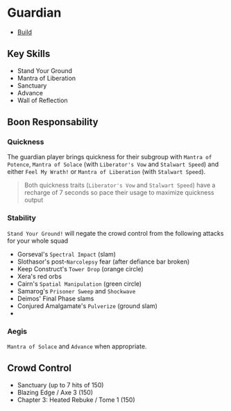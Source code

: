 # Guardian

- [Build](http://gw2skills.net/editor/?PWxAc+tlRweYdYkYRb990B-zRJYmR3/ZkgKoDJgYPIiQ6fE7gDgtwzZF-e)

## Key Skills

- Stand Your Ground
- Mantra of Liberation
- Sanctuary
- Advance
- Wall of Reflection

## Boon Responsability

### Quickness

The guardian player brings quickness
for their subgroup with `Mantra of Potence`,
`Mantra of Solace` (with `Liberator's Vow` and `Stalwart Speed`)
and either `Feel My Wrath!` or `Mantra of Liberation` (with `Stalwart Speed`). 

> Both quickness traits (`Liberator's Vow` and `Stalwart Speed`)
  have a recharge of 7 seconds so
  pace their usage to maximize quickness output

### Stability

`Stand Your Ground!` will negate the crowd control from the following attacks for your whole squad

- Gorseval's `Spectral Impact` (slam)
- Slothasor's post-`Narcolepsy` fear (after defiance bar broken)
- Keep Construct's `Tower Drop` (orange circle)
- Xera's red orbs
- Cairn's `Spatial Manipulation` (green circle)
- Samarog's  `Prisoner Sweep` and `Shockwave`
- Deimos' Final Phase slams
- Conjured Amalgamate's `Pulverize` (ground slam)
- 


### Aegis

`Mantra of Solace` and `Advance` when appropriate.




## Crowd Control

 - Sanctuary (up to 7 hits of 150)
 - Blazing Edge / Axe 3 (150)
 - Chapter 3: Heated Rebuke / Tome 1 (150)